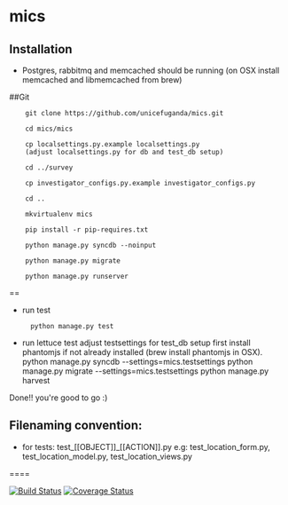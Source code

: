 mics
====

Installation
------------
* Postgres, rabbitmq and memcached should be running
(on OSX  install memcached and libmemcached from brew)

##Git

        git clone https://github.com/unicefuganda/mics.git

        cd mics/mics

        cp localsettings.py.example localsettings.py
        (adjust localsettings.py for db and test_db setup)

        cd ../survey

        cp investigator_configs.py.example investigator_configs.py

        cd ..

        mkvirtualenv mics

        pip install -r pip-requires.txt

        python manage.py syncdb --noinput

        python manage.py migrate

        python manage.py runserver

==

* run test

        python manage.py test

* run lettuce test
adjust testsettings for test_db setup
first install phantomjs if not already installed (brew install phantomjs in OSX).
    python manage.py syncdb --settings=mics.testsettings
    python manage.py migrate --settings=mics.testsettings
    python manage.py harvest



Done!! you're good to go :)

Filenaming convention:
----------------------
* for tests: test_[[OBJECT]]_[[ACTION]].py
e.g: test_location_form.py, test_location_model.py, test_location_views.py

====


[![Build Status](https://travis-ci.org/unicefuganda/mics.png?branch=master)](https://travis-ci.org/unicefuganda/mics)
[![Coverage Status](https://coveralls.io/repos/unicefuganda/mics/badge.png)](https://coveralls.io/r/unicefuganda/mics)